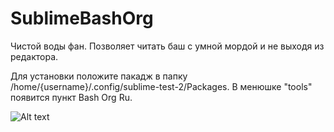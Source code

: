 SublimeBashOrg
==============

Чистой воды фан. Позволяет читать баш с умной мордой и не выходя из редактора.

Для установки положите пакадж в папку /home/{username}/.config/sublime-test-2/Packages. В менюшке "tools" появится пункт Bash Org Ru.

![Alt text](https://dl.dropbox.com/u/750049/bash-og-ru.png)